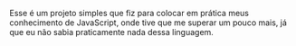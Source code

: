 Esse é um projeto simples que fiz para colocar em prática meus conhecimento de JavaScript, onde tive que me superar um pouco mais, já que eu não sabia praticamente nada dessa linguagem.